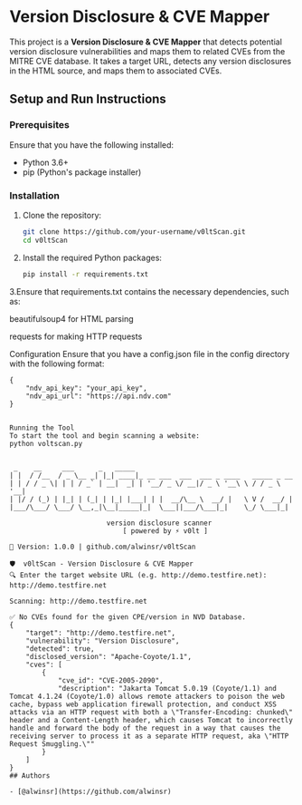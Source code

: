 # Version Disclosure & CVE Mapper

This project is a **Version Disclosure & CVE Mapper** that detects potential version disclosure vulnerabilities and maps them to related CVEs from the MITRE CVE database. It takes a target URL, detects any version disclosures in the HTML source, and maps them to associated CVEs.

## Setup and Run Instructions

### Prerequisites
Ensure that you have the following installed:
- Python 3.6+
- pip (Python's package installer)

### Installation

1. Clone the repository:
   ```bash
   git clone https://github.com/your-username/v0ltScan.git
   cd v0ltScan

2. Install the required Python packages:
    ```bash
    pip install -r requirements.txt

3.Ensure that requirements.txt contains the necessary dependencies, such as:

beautifulsoup4 for HTML parsing

requests for making HTTP requests

Configuration
Ensure that you have a config.json file in the config directory with the following format:

```
{
    "ndv_api_key": "your_api_key",
    "ndv_api_url": "https://api.ndv.com"
}


Running the Tool
To start the tool and begin scanning a website:
python voltscan.py


 _    __     ___      _   _____
| |  / /__  / _ \__ _| |_| ____|_ __ ___  ___  ___ _ ____   _____ _ __ 
| | / / _ \| | | / _` | __|  _| | '__/ _ \/ __|/ _ \ '__\ \ / / _ \ '__|
| |/ / (_) | |_| | (_| | |_| |___| | |  __/\__ \  __/ |   \ V /  __/ |   
|___/\___/ \___/ \__,_|\__|_____|_|  \___||___/\___|_|    \_/ \___|_|

                        version disclosure scanner
                            [ powered by ⚡ v0lt ]

🔧 Version: 1.0.0 | github.com/alwinsr/v0ltScan

🛡️  v0ltScan - Version Disclosure & CVE Mapper
🔍 Enter the target website URL (e.g. http://demo.testfire.net): http://demo.testfire.net

Scanning: http://demo.testfire.net

✅ No CVEs found for the given CPE/version in NVD Database.
{
    "target": "http://demo.testfire.net",
    "vulnerability": "Version Disclosure",
    "detected": true,
    "disclosed_version": "Apache-Coyote/1.1",
    "cves": [
        {
            "cve_id": "CVE-2005-2090",
            "description": "Jakarta Tomcat 5.0.19 (Coyote/1.1) and Tomcat 4.1.24 (Coyote/1.0) allows remote attackers to poison the web cache, bypass web application firewall protection, and conduct XSS attacks via an HTTP request with both a \"Transfer-Encoding: chunked\" header and a Content-Length header, which causes Tomcat to incorrectly handle and forward the body of the request in a way that causes the receiving server to process it as a separate HTTP request, aka \"HTTP Request Smuggling.\""
        }
    ]
}
## Authors

- [@alwinsr](https://github.com/alwinsr)

